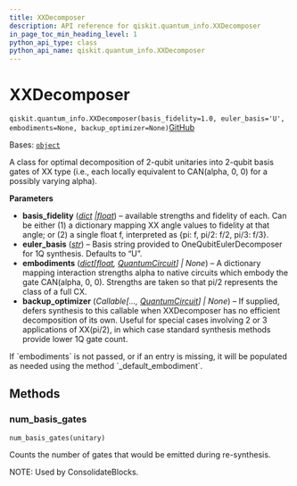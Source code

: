 ```yaml
---
title: XXDecomposer
description: API reference for qiskit.quantum_info.XXDecomposer
in_page_toc_min_heading_level: 1
python_api_type: class
python_api_name: qiskit.quantum_info.XXDecomposer
---
```


# XXDecomposer

<span id="qiskit.quantum_info.XXDecomposer" />

`qiskit.quantum_info.XXDecomposer(basis_fidelity=1.0, euler_basis='U', embodiments=None, backup_optimizer=None)`[GitHub](https://github.com/qiskit/qiskit/tree/stable/0.45/qiskit/quantum_info/synthesis/xx_decompose/decomposer.py "view source code")

Bases: [`object`](https://docs.python.org/3/library/functions.html#object "(in Python v3.12)")

A class for optimal decomposition of 2-qubit unitaries into 2-qubit basis gates of XX type (i.e., each locally equivalent to CAN(alpha, 0, 0) for a possibly varying alpha).

**Parameters**

*   **basis\_fidelity** ([*dict*](https://docs.python.org/3/library/stdtypes.html#dict "(in Python v3.12)")  *|*[*float*](https://docs.python.org/3/library/functions.html#float "(in Python v3.12)")) – available strengths and fidelity of each. Can be either (1) a dictionary mapping XX angle values to fidelity at that angle; or (2) a single float f, interpreted as \{pi: f, pi/2: f/2, pi/3: f/3}.
*   **euler\_basis** ([*str*](https://docs.python.org/3/library/stdtypes.html#str "(in Python v3.12)")) – Basis string provided to OneQubitEulerDecomposer for 1Q synthesis. Defaults to “U”.
*   **embodiments** ([*dict*](https://docs.python.org/3/library/stdtypes.html#dict "(in Python v3.12)")*\[*[*float*](https://docs.python.org/3/library/functions.html#float "(in Python v3.12)")*,* [*QuantumCircuit*](qiskit.circuit.QuantumCircuit "qiskit.circuit.QuantumCircuit")*] | None*) – A dictionary mapping interaction strengths alpha to native circuits which embody the gate CAN(alpha, 0, 0). Strengths are taken so that pi/2 represents the class of a full CX.
*   **backup\_optimizer** (*Callable\[...,* [*QuantumCircuit*](qiskit.circuit.QuantumCircuit "qiskit.circuit.QuantumCircuit")*] | None*) – If supplied, defers synthesis to this callable when XXDecomposer has no efficient decomposition of its own. Useful for special cases involving 2 or 3 applications of XX(pi/2), in which case standard synthesis methods provide lower 1Q gate count.

<Admonition title="Note" type="note">
  If `embodiments` is not passed, or if an entry is missing, it will be populated as needed using the method `_default_embodiment`.
</Admonition>

## Methods

### num\_basis\_gates

<span id="qiskit.quantum_info.XXDecomposer.num_basis_gates" />

`num_basis_gates(unitary)`

Counts the number of gates that would be emitted during re-synthesis.

NOTE: Used by ConsolidateBlocks.

